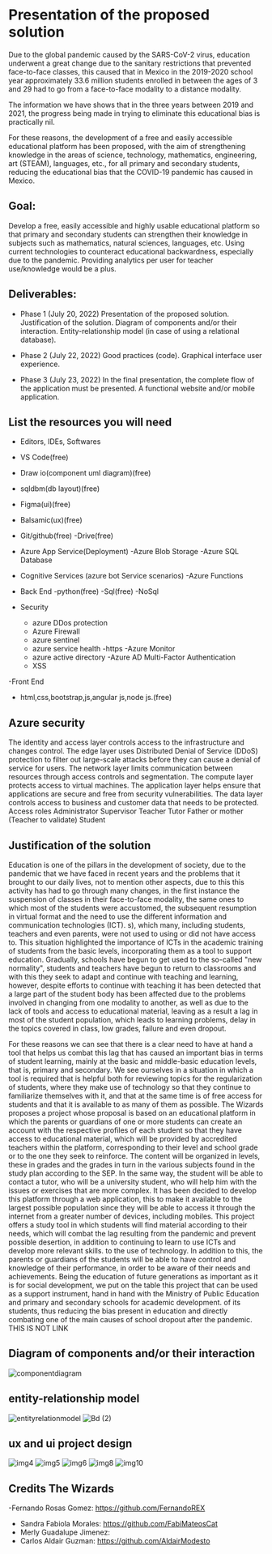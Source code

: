 # Presentation of the proposed solution
Due to the global pandemic caused by the SARS-CoV-2 virus, education underwent a great change due to the sanitary restrictions that prevented face-to-face classes, this caused that in Mexico in the 2019-2020 school year approximately 33.6 million students enrolled in between the ages of 3 and 29 had to go from a face-to-face modality to a distance modality.

The information we have shows that in the three years between 2019 and 2021, the progress being made in trying to eliminate this educational bias is practically nil.

For these reasons, the development of a free and easily accessible educational platform has been proposed, with the aim of strengthening knowledge in the areas of science, technology, mathematics, engineering, art (STEAM), languages, etc., for all primary and secondary students, reducing the educational bias that the COVID-19 pandemic has caused in Mexico.

## Goal:

Develop a free, easily accessible and highly usable educational platform so that primary and secondary students can strengthen their knowledge in subjects such as mathematics, natural sciences, languages, etc. Using current technologies to counteract educational backwardness, especially due to the pandemic. Providing analytics per user for teacher use/knowledge would be a plus.

## Deliverables:

- Phase 1 (July 20, 2022)
Presentation of the proposed solution.
Justification of the solution.
Diagram of components and/or their interaction.
Entity-relationship model (in case of using a relational database).

- Phase 2 (July 22, 2022)
Good practices (code).
Graphical interface user experience.

- Phase 3 (July 23, 2022)
In the final presentation, the complete flow of the application must be presented.
A functional website and/or mobile application.

## List the resources you will need

- Editors, IDEs, Softwares
- VS Code(free)
- Draw io(component uml diagram)(free)
- sqldbm(db layout)(free)
- Figma(ui)(free)
- Balsamic(ux)(free)
- Git/github(free)
-Drive(free)
- Azure App Service(Deployment)
-Azure Blob Storage
-Azure SQL Database


- Cognitive Services (azure bot Service scenarios)
-Azure Functions

- Back End
  -python(free)
  -Sql(free)
  -NoSql

- Security
  - azure DDos protection
  - Azure Firewall
  - azure sentinel
  - azure service health
  -https
  -Azure Monitor
  - azure active directory
  -Azure AD Multi-Factor Authentication
  - XSS

-Front End
  - html,css,bootstrap,js,angular js,node js.(free)

## Azure security
The identity and access layer controls access to the infrastructure and changes control.
The edge layer uses Distributed Denial of Service (DDoS) protection to filter out large-scale attacks before they can cause a denial of service for users.
The network layer limits communication between resources through access controls and segmentation.
The compute layer protects access to virtual machines.
The application layer helps ensure that applications are secure and free from security vulnerabilities.
The data layer controls access to business and customer data that needs to be protected.
Access roles
Administrator
Supervisor
Teacher
Tutor
Father or mother (Teacher to validate)
Student

## Justification of the solution
Education is one of the pillars in the development of society, due to the pandemic that we have faced in recent years and the problems that it brought to our daily lives, not to mention other aspects, due to this this activity has had to go through many changes, in the first instance the suspension of classes in their face-to-face modality, the same ones to which most of the students were accustomed, the subsequent resumption in virtual format and the need to use the different information and communication technologies (ICT). s), which many, including students, teachers and even parents, were not used to using or did not have access to.
This situation highlighted the importance of ICTs in the academic training of students from the basic levels, incorporating them as a tool to support education. Gradually, schools have begun to get used to the so-called "new normality", students and teachers have begun to return to classrooms and with this they seek to adapt and continue with teaching and learning, however, despite efforts to continue with teaching it has been detected that a large part of the student body has been affected due to the problems involved in changing from one modality to another, as well as due to the lack of tools and access to educational material, leaving as a result a lag in most of the student population, which leads to learning problems, delay in the topics covered in class, low grades, failure and even dropout.

For these reasons we can see that there is a clear need to have at hand a tool that helps us combat this lag that has caused an important bias in terms of student learning, mainly at the basic and middle-basic education levels, that is, primary and secondary. We see ourselves in a situation in which a tool is required that is helpful both for reviewing topics for the regularization of students, where they make use of technology so that they continue to familiarize themselves with it, and that at the same time is of free access for students and that it is available to as many of them as possible.
The Wizards proposes a project whose proposal is based on an educational platform in which the parents or guardians of one or more students can create an account with the respective profiles of each student so that they have access to educational material, which will be provided by accredited teachers within the platform, corresponding to their level and school grade or to the one they seek to reinforce. The content will be organized in levels, these in grades and the grades in turn in the various subjects found in the study plan according to the SEP. In the same way, the student will be able to contact a tutor, who will be a university student, who will help him with the issues or exercises that are more complex.
It has been decided to develop this platform through a web application, this to make it available to the largest possible population since they will be able to access it through the internet from a greater number of devices, including mobiles.
This project offers a study tool in which students will find material according to their needs, which will combat the lag resulting from the pandemic and prevent possible desertion, in addition to continuing to learn to use ICTs and develop more relevant skills. to the use of technology. In addition to this, the parents or guardians of the students will be able to have control and knowledge of their performance, in order to be aware of their needs and achievements. Being the education of future generations as important as it is for social development, we put on the table this project that can be used as a support instrument, hand in hand with the Ministry of Public Education and primary and secondary schools for academic development. of its students, thus reducing the bias present in education and directly combating one of the main causes of school dropout after the pandemic.
THIS IS NOT LINK

## Diagram of components and/or their interaction
![componentdiagram](https://user-images.githubusercontent.com/74227680/180606697-0efe0c69-de1e-40a9-b0a9-d93a44057b2e.jpg)

## entity-relationship model
![entityrelationmodel](https://user-images.githubusercontent.com/74227680/180606703-7d5c4400-ad29-4f70-856a-8b1f7ac6edf2.jpg)
![Bd (2)](https://user-images.githubusercontent.com/74227680/180606715-f7bee9c4-6222-452d-bdd4-ed89c2fe720c.jpg)

## ux and ui project design
![img4](https://user-images.githubusercontent.com/74227680/180608752-14f6ace0-112e-48ab-96ea-1ffc7a38ce6b.PNG)
![img5](https://user-images.githubusercontent.com/74227680/180608769-bcfd1d01-855c-4281-8989-f2466aa5f6a5.PNG)
![img6](https://user-images.githubusercontent.com/74227680/180608779-8a6db8ff-2552-484d-86b6-6a31c2509918.PNG)
![img8](https://user-images.githubusercontent.com/74227680/180608792-98bf2dfe-be66-4fc5-bbf9-ee3347feb942.PNG)
![img10](https://user-images.githubusercontent.com/74227680/180608803-a24d69ad-3b66-4ccb-898e-b3f2d49ea707.PNG)


## Credits The Wizards
-Fernando Rosas Gomez: https://github.com/FernandoREX
- Sandra Fabiola Morales: https://github.com/FabiMateosCat
- Merly Guadalupe Jimenez:
- Carlos Aldair Guzman: https://github.com/AldairModesto
